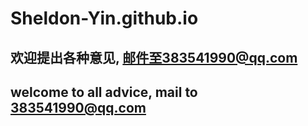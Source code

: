 # Sheldon-Yin.github.io

## 欢迎提出各种意见, 邮件至383541990@qq.com

## welcome to all advice, mail to 383541990@qq.com